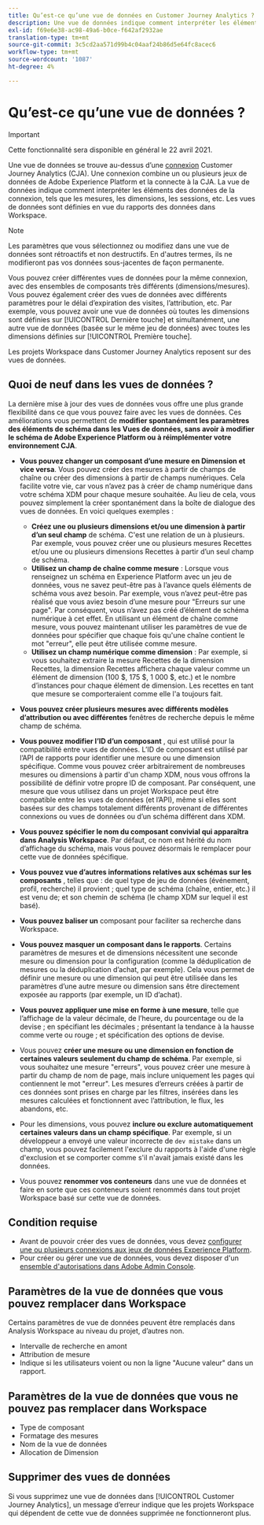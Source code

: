 ```yaml
---
title: Qu’est-ce qu’une vue de données en Customer Journey Analytics ?
description: Une vue de données indique comment interpréter les éléments des données de la connexion CJA, tels que les mesures, les dimensions, les sessions, etc.
exl-id: f69e6e38-ac98-49a6-b0ce-f642af2932ae
translation-type: tm+mt
source-git-commit: 3c5cd2aa571d99b4c04aaf24b86d5e64fc8acec6
workflow-type: tm+mt
source-wordcount: '1087'
ht-degree: 4%

---
```


# Qu’est-ce qu’une vue de données ?

>[!IMPORTANT]
>
>Cette fonctionnalité sera disponible en général le 22 avril 2021.

Une vue de données se trouve au-dessus d’une [connexion](/help/connections/create-connection.md) Customer Journey Analytics (CJA). Une connexion combine un ou plusieurs jeux de données de Adobe Experience Platform et la connecte à la CJA. La vue de données indique comment interpréter les éléments des données de la connexion, tels que les mesures, les dimensions, les sessions, etc. Les vues de données sont définies en vue du rapports des données dans Workspace.

>[!NOTE]
>
>Les paramètres que vous sélectionnez ou modifiez dans une vue de données sont rétroactifs et non destructifs. En d&#39;autres termes, ils ne modifieront pas vos données sous-jacentes de façon permanente.

Vous pouvez créer différentes vues de données pour la même connexion, avec des ensembles de composants très différents (dimensions/mesures). Vous pouvez également créer des vues de données avec différents paramètres pour le délai d’expiration des visites, l’attribution, etc. Par exemple, vous pouvez avoir une vue de données où toutes les dimensions sont définies sur [!UICONTROL Dernière touche] et simultanément, une autre vue de données (basée sur le même jeu de données) avec toutes les dimensions définies sur [!UICONTROL Première touche].

Les projets Workspace dans Customer Journey Analytics reposent sur des vues de données.

## Quoi de neuf dans les vues de données ?

La dernière mise à jour des vues de données vous offre une plus grande flexibilité dans ce que vous pouvez faire avec les vues de données. Ces améliorations vous permettent de **modifier spontanément les paramètres des éléments de schéma dans les Vues de données, sans avoir à modifier le schéma de Adobe Experience Platform ou à réimplémenter votre environnement CJA**.

* **Vous pouvez changer un composant d’une mesure en Dimension et vice versa**. Vous pouvez créer des mesures à partir de champs de chaîne ou créer des dimensions à partir de champs numériques. Cela facilite votre vie, car vous n’avez pas à créer de champ numérique dans votre schéma XDM pour chaque mesure souhaitée. Au lieu de cela, vous pouvez simplement la créer spontanément dans la boîte de dialogue des vues de données. En voici quelques exemples :
   * **Créez une ou plusieurs dimensions et/ou une dimension à partir d’un seul champ** de schéma. C&#39;est une relation de un à plusieurs. Par exemple, vous pouvez créer une ou plusieurs mesures Recettes et/ou une ou plusieurs dimensions Recettes à partir d’un seul champ de schéma.
   * **Utilisez un champ de chaîne comme mesure** : Lorsque vous renseignez un schéma en Experience Platform avec un jeu de données, vous ne savez peut-être pas à l’avance quels éléments de schéma vous avez besoin. Par exemple, vous n’avez peut-être pas réalisé que vous aviez besoin d’une mesure pour &quot;Erreurs sur une page&quot;. Par conséquent, vous n’avez pas créé d’élément de schéma numérique à cet effet. En utilisant un élément de chaîne comme mesure, vous pouvez maintenant utiliser les paramètres de vue de données pour spécifier que chaque fois qu&#39;une chaîne contient le mot &quot;erreur&quot;, elle peut être utilisée comme mesure.
   * **Utilisez un champ numérique comme dimension** : Par exemple, si vous souhaitez extraire la mesure Recettes de la dimension Recettes, la dimension Recettes affichera chaque valeur comme un élément de dimension (100 $, 175 $, 1 000 $, etc.) et le nombre d’instances pour chaque élément de dimension. Les recettes en tant que mesure se comporteraient comme elle l&#39;a toujours fait.

* **Vous pouvez créer plusieurs mesures avec différents modèles d’attribution ou avec différentes** fenêtres de recherche depuis le même champ de schéma.

* **Vous pouvez modifier l’ID d’un composant** , qui est utilisé pour la compatibilité entre vues de données. L’ID de composant est utilisé par l’API de rapports pour identifier une mesure ou une dimension spécifique. Comme vous pouvez créer arbitrairement de nombreuses mesures ou dimensions à partir d&#39;un champ XDM, nous vous offrons la possibilité de définir votre propre ID de composant. Par conséquent, une mesure que vous utilisez dans un projet Workspace peut être compatible entre les vues de données (et l’API), même si elles sont basées sur des champs totalement différents provenant de différentes connexions ou vues de données ou d’un schéma différent dans XDM.

* **Vous pouvez spécifier le nom du composant convivial qui apparaîtra dans Analysis Workspace**. Par défaut, ce nom est hérité du nom d’affichage du schéma, mais vous pouvez désormais le remplacer pour cette vue de données spécifique.

* **Vous pouvez vue d’autres informations relatives aux schémas sur les composants** , telles que : de quel type de jeu de données (événement, profil, recherche) il provient ; quel type de schéma (chaîne, entier, etc.) il est venu de; et son chemin de schéma (le champ XDM sur lequel il est basé).

* **Vous pouvez baliser un** composant pour faciliter sa recherche dans Workspace.

* **Vous pouvez masquer un composant dans le rapports**. Certains paramètres de mesures et de dimensions nécessitent une seconde mesure ou dimension pour la configuration (comme la déduplication de mesures ou la déduplication d’achat, par exemple). Cela vous permet de définir une mesure ou une dimension qui peut être utilisée dans les paramètres d’une autre mesure ou dimension sans être directement exposée au rapports (par exemple, un ID d’achat).

* **Vous pouvez appliquer une mise en forme à une mesure**, telle que l’affichage de la valeur décimale, de l’heure, du pourcentage ou de la devise ; en spécifiant les décimales ; présentant la tendance à la hausse comme verte ou rouge ; et spécification des options de devise.

* Vous pouvez **créer une mesure ou une dimension en fonction de certaines valeurs seulement du champ de schéma**. Par exemple, si vous souhaitez une mesure &quot;erreurs&quot;, vous pouvez créer une mesure à partir du champ de nom de page, mais inclure uniquement les pages qui contiennent le mot &quot;erreur&quot;. Les mesures d’erreurs créées à partir de ces données sont prises en charge par les filtres, insérées dans les mesures calculées et fonctionnent avec l’attribution, le flux, les abandons, etc.

* Pour les dimensions, vous pouvez **inclure ou exclure automatiquement certaines valeurs dans un champ spécifique**. Par exemple, si un développeur a envoyé une valeur incorrecte de `dev mistake` dans un champ, vous pouvez facilement l&#39;exclure du rapports à l&#39;aide d&#39;une règle d&#39;exclusion et se comporter comme s&#39;il n&#39;avait jamais existé dans les données.

* Vous pouvez **renommer vos conteneurs** dans une vue de données et faire en sorte que ces conteneurs soient renommés dans tout projet Workspace basé sur cette vue de données.

## Condition requise

* Avant de pouvoir créer des vues de données, vous devez [configurer une ou plusieurs connexions aux jeux de données Experience Platform](/help/connections/create-connection.md).
* Pour créer ou gérer une vue de données, vous devez disposer d&#39;un [ensemble d&#39;autorisations dans Adobe Admin Console](https://experienceleague.adobe.com/docs/analytics-platform/using/cja-overview/cja-overview.html?lang=fr-FR#admin-access-permissions).

## Paramètres de la vue de données que vous pouvez remplacer dans Workspace

Certains paramètres de vue de données peuvent être remplacés dans Analysis Workspace au niveau du projet, d’autres non.

* Intervalle de recherche en amont
* Attribution de mesure
* Indique si les utilisateurs voient ou non la ligne &quot;Aucune valeur&quot; dans un rapport.

## Paramètres de la vue de données que vous ne pouvez pas remplacer dans Workspace

* Type de composant
* Formatage des mesures
* Nom de la vue de données
* Allocation de Dimension

## Supprimer des vues de données

Si vous supprimez une vue de données dans [!UICONTROL Customer Journey Analytics], un message d’erreur indique que les projets Workspace qui dépendent de cette vue de données supprimée ne fonctionneront plus.
